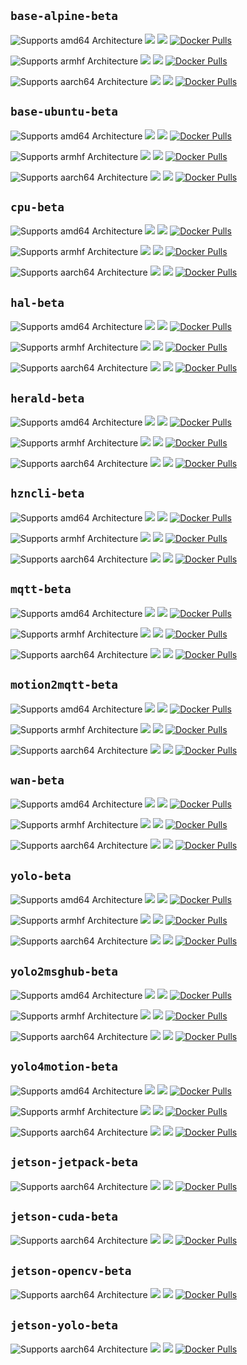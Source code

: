 ## `base-alpine-beta`

![Supports amd64 Architecture][amd64-shield]
[![](https://images.microbadger.com/badges/image/dcmartin/amd64_com.github.dcmartin.open-horizon.base-alpine-beta.svg)](https://microbadger.com/images/dcmartin/amd64_com.github.dcmartin.open-horizon.base-alpine-beta "Get your own image badge on microbadger.com")
[![](https://images.microbadger.com/badges/version/dcmartin/amd64_com.github.dcmartin.open-horizon.base-alpine-beta.svg)](https://microbadger.com/images/dcmartin/amd64_com.github.dcmartin.open-horizon.base-alpine-beta "Get your own version badge on microbadger.com")
[![Docker Pulls][pulls-amd64]][docker-amd64]

![Supports armhf Architecture][arm-shield]
[![](https://images.microbadger.com/badges/image/dcmartin/arm_com.github.dcmartin.open-horizon.base-alpine-beta.svg)](https://microbadger.com/images/dcmartin/arm_com.github.dcmartin.open-horizon.base-alpine-beta "Get your own image badge on microbadger.com")
[![](https://images.microbadger.com/badges/version/dcmartin/arm_com.github.dcmartin.open-horizon.base-alpine-beta.svg)](https://microbadger.com/images/dcmartin/arm_com.github.dcmartin.open-horizon.base-alpine-beta "Get your own version badge on microbadger.com")
[![Docker Pulls][pulls-arm]][docker-arm]

![Supports aarch64 Architecture][arm64-shield]
[![](https://images.microbadger.com/badges/image/dcmartin/arm64_com.github.dcmartin.open-horizon.base-alpine-beta.svg)](https://microbadger.com/images/dcmartin/arm64_com.github.dcmartin.open-horizon.base-alpine-beta "Get your own image badge on microbadger.com")
[![](https://images.microbadger.com/badges/version/dcmartin/arm64_com.github.dcmartin.open-horizon.base-alpine-beta.svg)](https://microbadger.com/images/dcmartin/arm64_com.github.dcmartin.open-horizon.base-alpine-beta "Get your own version badge on microbadger.com")
[![Docker Pulls][pulls-arm64]][docker-arm64]

[docker-amd64]: https://hub.docker.com/r/dcmartin/amd64_com.github.dcmartin.open-horizon.base-alpine-beta
[pulls-amd64]: https://img.shields.io/docker/pulls/dcmartin/amd64_com.github.dcmartin.open-horizon.base-alpine-beta.svg
[docker-arm]: https://hub.docker.com/r/dcmartin/arm_com.github.dcmartin.open-horizon.base-alpine-beta
[pulls-arm]: https://img.shields.io/docker/pulls/dcmartin/arm_com.github.dcmartin.open-horizon.base-alpine-beta.svg
[docker-arm64]: https://hub.docker.com/r/dcmartin/arm64_com.github.dcmartin.open-horizon.base-alpine-beta
[pulls-arm64]: https://img.shields.io/docker/pulls/dcmartin/arm64_com.github.dcmartin.open-horizon.base-alpine-beta.svg

## `base-ubuntu-beta`

![Supports amd64 Architecture][amd64-shield]
[![](https://images.microbadger.com/badges/image/dcmartin/amd64_com.github.dcmartin.open-horizon.base-ubuntu-beta.svg)](https://microbadger.com/images/dcmartin/amd64_com.github.dcmartin.open-horizon.base-ubuntu-beta "Get your own image badge on microbadger.com")
[![](https://images.microbadger.com/badges/version/dcmartin/amd64_com.github.dcmartin.open-horizon.base-ubuntu-beta.svg)](https://microbadger.com/images/dcmartin/amd64_com.github.dcmartin.open-horizon.base-ubuntu-beta "Get your own version badge on microbadger.com")
[![Docker Pulls][pulls-amd64]][docker-amd64]

![Supports armhf Architecture][arm-shield]
[![](https://images.microbadger.com/badges/image/dcmartin/arm_com.github.dcmartin.open-horizon.base-ubuntu-beta.svg)](https://microbadger.com/images/dcmartin/arm_com.github.dcmartin.open-horizon.base-ubuntu-beta "Get your own image badge on microbadger.com")
[![](https://images.microbadger.com/badges/version/dcmartin/arm_com.github.dcmartin.open-horizon.base-ubuntu-beta.svg)](https://microbadger.com/images/dcmartin/arm_com.github.dcmartin.open-horizon.base-ubuntu-beta "Get your own version badge on microbadger.com")
[![Docker Pulls][pulls-arm]][docker-arm]

![Supports aarch64 Architecture][arm64-shield]
[![](https://images.microbadger.com/badges/image/dcmartin/arm64_com.github.dcmartin.open-horizon.base-ubuntu-beta.svg)](https://microbadger.com/images/dcmartin/arm64_com.github.dcmartin.open-horizon.base-ubuntu-beta "Get your own image badge on microbadger.com")
[![](https://images.microbadger.com/badges/version/dcmartin/arm64_com.github.dcmartin.open-horizon.base-ubuntu-beta.svg)](https://microbadger.com/images/dcmartin/arm64_com.github.dcmartin.open-horizon.base-ubuntu-beta "Get your own version badge on microbadger.com")
[![Docker Pulls][pulls-arm64]][docker-arm64]

[docker-amd64]: https://hub.docker.com/r/dcmartin/amd64_com.github.dcmartin.open-horizon.base-ubuntu-beta
[pulls-amd64]: https://img.shields.io/docker/pulls/dcmartin/amd64_com.github.dcmartin.open-horizon.base-ubuntu-beta.svg
[docker-arm]: https://hub.docker.com/r/dcmartin/arm_com.github.dcmartin.open-horizon.base-ubuntu-beta
[pulls-arm]: https://img.shields.io/docker/pulls/dcmartin/arm_com.github.dcmartin.open-horizon.base-ubuntu-beta.svg
[docker-arm64]: https://hub.docker.com/r/dcmartin/arm64_com.github.dcmartin.open-horizon.base-ubuntu-beta
[pulls-arm64]: https://img.shields.io/docker/pulls/dcmartin/arm64_com.github.dcmartin.open-horizon.base-ubuntu-beta.svg

## `cpu-beta`

![Supports amd64 Architecture][amd64-shield]
[![](https://images.microbadger.com/badges/image/dcmartin/amd64_com.github.dcmartin.open-horizon.cpu-beta.svg)](https://microbadger.com/images/dcmartin/amd64_com.github.dcmartin.open-horizon.cpu-beta "Get your own image badge on microbadger.com")
[![](https://images.microbadger.com/badges/version/dcmartin/amd64_com.github.dcmartin.open-horizon.cpu-beta.svg)](https://microbadger.com/images/dcmartin/amd64_com.github.dcmartin.open-horizon.cpu-beta "Get your own version badge on microbadger.com")
[![Docker Pulls][pulls-amd64]][docker-amd64]

![Supports armhf Architecture][arm-shield]
[![](https://images.microbadger.com/badges/image/dcmartin/arm_com.github.dcmartin.open-horizon.cpu-beta.svg)](https://microbadger.com/images/dcmartin/arm_com.github.dcmartin.open-horizon.cpu-beta "Get your own image badge on microbadger.com")
[![](https://images.microbadger.com/badges/version/dcmartin/arm_com.github.dcmartin.open-horizon.cpu-beta.svg)](https://microbadger.com/images/dcmartin/arm_com.github.dcmartin.open-horizon.cpu-beta "Get your own version badge on microbadger.com")
[![Docker Pulls][pulls-arm]][docker-arm]

![Supports aarch64 Architecture][arm64-shield]
[![](https://images.microbadger.com/badges/image/dcmartin/arm64_com.github.dcmartin.open-horizon.cpu-beta.svg)](https://microbadger.com/images/dcmartin/arm64_com.github.dcmartin.open-horizon.cpu-beta "Get your own image badge on microbadger.com")
[![](https://images.microbadger.com/badges/version/dcmartin/arm64_com.github.dcmartin.open-horizon.cpu-beta.svg)](https://microbadger.com/images/dcmartin/arm64_com.github.dcmartin.open-horizon.cpu-beta "Get your own version badge on microbadger.com")
[![Docker Pulls][pulls-arm64]][docker-arm64]

[docker-amd64]: https://hub.docker.com/r/dcmartin/amd64_com.github.dcmartin.open-horizon.cpu-beta
[pulls-amd64]: https://img.shields.io/docker/pulls/dcmartin/amd64_com.github.dcmartin.open-horizon.cpu-beta.svg
[docker-arm]: https://hub.docker.com/r/dcmartin/arm_com.github.dcmartin.open-horizon.cpu-beta
[pulls-arm]: https://img.shields.io/docker/pulls/dcmartin/arm_com.github.dcmartin.open-horizon.cpu-beta.svg
[docker-arm64]: https://hub.docker.com/r/dcmartin/arm64_com.github.dcmartin.open-horizon.cpu-beta
[pulls-arm64]: https://img.shields.io/docker/pulls/dcmartin/arm64_com.github.dcmartin.open-horizon.cpu-beta.svg

## `hal-beta`

![Supports amd64 Architecture][amd64-shield]
[![](https://images.microbadger.com/badges/image/dcmartin/amd64_com.github.dcmartin.open-horizon.hal-beta.svg)](https://microbadger.com/images/dcmartin/amd64_com.github.dcmartin.open-horizon.hal-beta "Get your own image badge on microbadger.com")
[![](https://images.microbadger.com/badges/version/dcmartin/amd64_com.github.dcmartin.open-horizon.hal-beta.svg)](https://microbadger.com/images/dcmartin/amd64_com.github.dcmartin.open-horizon.hal-beta "Get your own version badge on microbadger.com")
[![Docker Pulls][pulls-amd64]][docker-amd64]

![Supports armhf Architecture][arm-shield]
[![](https://images.microbadger.com/badges/image/dcmartin/arm_com.github.dcmartin.open-horizon.hal-beta.svg)](https://microbadger.com/images/dcmartin/arm_com.github.dcmartin.open-horizon.hal-beta "Get your own image badge on microbadger.com")
[![](https://images.microbadger.com/badges/version/dcmartin/arm_com.github.dcmartin.open-horizon.hal-beta.svg)](https://microbadger.com/images/dcmartin/arm_com.github.dcmartin.open-horizon.hal-beta "Get your own version badge on microbadger.com")
[![Docker Pulls][pulls-arm]][docker-arm]

![Supports aarch64 Architecture][arm64-shield]
[![](https://images.microbadger.com/badges/image/dcmartin/arm64_com.github.dcmartin.open-horizon.hal-beta.svg)](https://microbadger.com/images/dcmartin/arm64_com.github.dcmartin.open-horizon.hal-beta "Get your own image badge on microbadger.com")
[![](https://images.microbadger.com/badges/version/dcmartin/arm64_com.github.dcmartin.open-horizon.hal-beta.svg)](https://microbadger.com/images/dcmartin/arm64_com.github.dcmartin.open-horizon.hal-beta "Get your own version badge on microbadger.com")
[![Docker Pulls][pulls-arm64]][docker-arm64]

[docker-amd64]: https://hub.docker.com/r/dcmartin/amd64_com.github.dcmartin.open-horizon.hal-beta
[pulls-amd64]: https://img.shields.io/docker/pulls/dcmartin/amd64_com.github.dcmartin.open-horizon.hal-beta.svg
[docker-arm]: https://hub.docker.com/r/dcmartin/arm_com.github.dcmartin.open-horizon.hal-beta
[pulls-arm]: https://img.shields.io/docker/pulls/dcmartin/arm_com.github.dcmartin.open-horizon.hal-beta.svg
[docker-arm64]: https://hub.docker.com/r/dcmartin/arm64_com.github.dcmartin.open-horizon.hal-beta
[pulls-arm64]: https://img.shields.io/docker/pulls/dcmartin/arm64_com.github.dcmartin.open-horizon.hal-beta.svg

## `herald-beta`

![Supports amd64 Architecture][amd64-shield]
[![](https://images.microbadger.com/badges/image/dcmartin/amd64_com.github.dcmartin.open-horizon.herald-beta.svg)](https://microbadger.com/images/dcmartin/amd64_com.github.dcmartin.open-horizon.herald-beta "Get your own image badge on microbadger.com")
[![](https://images.microbadger.com/badges/version/dcmartin/amd64_com.github.dcmartin.open-horizon.herald-beta.svg)](https://microbadger.com/images/dcmartin/amd64_com.github.dcmartin.open-horizon.herald-beta "Get your own version badge on microbadger.com")
[![Docker Pulls][pulls-amd64]][docker-amd64]

![Supports armhf Architecture][arm-shield]
[![](https://images.microbadger.com/badges/image/dcmartin/arm_com.github.dcmartin.open-horizon.herald-beta.svg)](https://microbadger.com/images/dcmartin/arm_com.github.dcmartin.open-horizon.herald-beta "Get your own image badge on microbadger.com")
[![](https://images.microbadger.com/badges/version/dcmartin/arm_com.github.dcmartin.open-horizon.herald-beta.svg)](https://microbadger.com/images/dcmartin/arm_com.github.dcmartin.open-horizon.herald-beta "Get your own version badge on microbadger.com")
[![Docker Pulls][pulls-arm]][docker-arm]

![Supports aarch64 Architecture][arm64-shield]
[![](https://images.microbadger.com/badges/image/dcmartin/arm64_com.github.dcmartin.open-horizon.herald-beta.svg)](https://microbadger.com/images/dcmartin/arm64_com.github.dcmartin.open-horizon.herald-beta "Get your own image badge on microbadger.com")
[![](https://images.microbadger.com/badges/version/dcmartin/arm64_com.github.dcmartin.open-horizon.herald-beta.svg)](https://microbadger.com/images/dcmartin/arm64_com.github.dcmartin.open-horizon.herald-beta "Get your own version badge on microbadger.com")
[![Docker Pulls][pulls-arm64]][docker-arm64]

[docker-amd64]: https://hub.docker.com/r/dcmartin/amd64_com.github.dcmartin.open-horizon.herald-beta
[pulls-amd64]: https://img.shields.io/docker/pulls/dcmartin/amd64_com.github.dcmartin.open-horizon.herald-beta.svg
[docker-arm]: https://hub.docker.com/r/dcmartin/arm_com.github.dcmartin.open-horizon.herald-beta
[pulls-arm]: https://img.shields.io/docker/pulls/dcmartin/arm_com.github.dcmartin.open-horizon.herald-beta.svg
[docker-arm64]: https://hub.docker.com/r/dcmartin/arm64_com.github.dcmartin.open-horizon.herald-beta
[pulls-arm64]: https://img.shields.io/docker/pulls/dcmartin/arm64_com.github.dcmartin.open-horizon.herald-beta.svg

## `hzncli-beta`

![Supports amd64 Architecture][amd64-shield]
[![](https://images.microbadger.com/badges/image/dcmartin/amd64_com.github.dcmartin.open-horizon.hzncli-beta.svg)](https://microbadger.com/images/dcmartin/amd64_com.github.dcmartin.open-horizon.hzncli-beta "Get your own image badge on microbadger.com")
[![](https://images.microbadger.com/badges/version/dcmartin/amd64_com.github.dcmartin.open-horizon.hzncli-beta.svg)](https://microbadger.com/images/dcmartin/amd64_com.github.dcmartin.open-horizon.hzncli-beta "Get your own version badge on microbadger.com")
[![Docker Pulls][pulls-amd64]][docker-amd64]

![Supports armhf Architecture][arm-shield]
[![](https://images.microbadger.com/badges/image/dcmartin/arm_com.github.dcmartin.open-horizon.hzncli-beta.svg)](https://microbadger.com/images/dcmartin/arm_com.github.dcmartin.open-horizon.hzncli-beta "Get your own image badge on microbadger.com")
[![](https://images.microbadger.com/badges/version/dcmartin/arm_com.github.dcmartin.open-horizon.hzncli-beta.svg)](https://microbadger.com/images/dcmartin/arm_com.github.dcmartin.open-horizon.hzncli-beta "Get your own version badge on microbadger.com")
[![Docker Pulls][pulls-arm]][docker-arm]

![Supports aarch64 Architecture][arm64-shield]
[![](https://images.microbadger.com/badges/image/dcmartin/arm64_com.github.dcmartin.open-horizon.hzncli-beta.svg)](https://microbadger.com/images/dcmartin/arm64_com.github.dcmartin.open-horizon.hzncli-beta "Get your own image badge on microbadger.com")
[![](https://images.microbadger.com/badges/version/dcmartin/arm64_com.github.dcmartin.open-horizon.hzncli-beta.svg)](https://microbadger.com/images/dcmartin/arm64_com.github.dcmartin.open-horizon.hzncli-beta "Get your own version badge on microbadger.com")
[![Docker Pulls][pulls-arm64]][docker-arm64]

[docker-amd64]: https://hub.docker.com/r/dcmartin/amd64_com.github.dcmartin.open-horizon.hzncli-beta
[pulls-amd64]: https://img.shields.io/docker/pulls/dcmartin/amd64_com.github.dcmartin.open-horizon.hzncli-beta.svg
[docker-arm]: https://hub.docker.com/r/dcmartin/arm_com.github.dcmartin.open-horizon.hzncli-beta
[pulls-arm]: https://img.shields.io/docker/pulls/dcmartin/arm_com.github.dcmartin.open-horizon.hzncli-beta.svg
[docker-arm64]: https://hub.docker.com/r/dcmartin/arm64_com.github.dcmartin.open-horizon.hzncli-beta
[pulls-arm64]: https://img.shields.io/docker/pulls/dcmartin/arm64_com.github.dcmartin.open-horizon.hzncli-beta.svg

## `mqtt-beta`

![Supports amd64 Architecture][amd64-shield]
[![](https://images.microbadger.com/badges/image/dcmartin/amd64_com.github.dcmartin.open-horizon.mqtt-beta.svg)](https://microbadger.com/images/dcmartin/amd64_com.github.dcmartin.open-horizon.mqtt-beta "Get your own image badge on microbadger.com")
[![](https://images.microbadger.com/badges/version/dcmartin/amd64_com.github.dcmartin.open-horizon.mqtt-beta.svg)](https://microbadger.com/images/dcmartin/amd64_com.github.dcmartin.open-horizon.mqtt-beta "Get your own version badge on microbadger.com")
[![Docker Pulls][pulls-amd64]][docker-amd64]

![Supports armhf Architecture][arm-shield]
[![](https://images.microbadger.com/badges/image/dcmartin/arm_com.github.dcmartin.open-horizon.mqtt-beta.svg)](https://microbadger.com/images/dcmartin/arm_com.github.dcmartin.open-horizon.mqtt-beta "Get your own image badge on microbadger.com")
[![](https://images.microbadger.com/badges/version/dcmartin/arm_com.github.dcmartin.open-horizon.mqtt-beta.svg)](https://microbadger.com/images/dcmartin/arm_com.github.dcmartin.open-horizon.mqtt-beta "Get your own version badge on microbadger.com")
[![Docker Pulls][pulls-arm]][docker-arm]

![Supports aarch64 Architecture][arm64-shield]
[![](https://images.microbadger.com/badges/image/dcmartin/arm64_com.github.dcmartin.open-horizon.mqtt-beta.svg)](https://microbadger.com/images/dcmartin/arm64_com.github.dcmartin.open-horizon.mqtt-beta "Get your own image badge on microbadger.com")
[![](https://images.microbadger.com/badges/version/dcmartin/arm64_com.github.dcmartin.open-horizon.mqtt-beta.svg)](https://microbadger.com/images/dcmartin/arm64_com.github.dcmartin.open-horizon.mqtt-beta "Get your own version badge on microbadger.com")
[![Docker Pulls][pulls-arm64]][docker-arm64]

[docker-amd64]: https://hub.docker.com/r/dcmartin/amd64_com.github.dcmartin.open-horizon.mqtt-beta
[pulls-amd64]: https://img.shields.io/docker/pulls/dcmartin/amd64_com.github.dcmartin.open-horizon.mqtt-beta.svg
[docker-arm]: https://hub.docker.com/r/dcmartin/arm_com.github.dcmartin.open-horizon.mqtt-beta
[pulls-arm]: https://img.shields.io/docker/pulls/dcmartin/arm_com.github.dcmartin.open-horizon.mqtt-beta.svg
[docker-arm64]: https://hub.docker.com/r/dcmartin/arm64_com.github.dcmartin.open-horizon.mqtt-beta
[pulls-arm64]: https://img.shields.io/docker/pulls/dcmartin/arm64_com.github.dcmartin.open-horizon.mqtt-beta.svg

## `motion2mqtt-beta`

![Supports amd64 Architecture][amd64-shield]
[![](https://images.microbadger.com/badges/image/dcmartin/amd64_com.github.dcmartin.open-horizon.motion2mqtt-beta.svg)](https://microbadger.com/images/dcmartin/amd64_com.github.dcmartin.open-horizon.motion2mqtt-beta "Get your own image badge on microbadger.com")
[![](https://images.microbadger.com/badges/version/dcmartin/amd64_com.github.dcmartin.open-horizon.motion2mqtt-beta.svg)](https://microbadger.com/images/dcmartin/amd64_com.github.dcmartin.open-horizon.motion2mqtt-beta "Get your own version badge on microbadger.com")
[![Docker Pulls][pulls-amd64]][docker-amd64]

![Supports armhf Architecture][arm-shield]
[![](https://images.microbadger.com/badges/image/dcmartin/arm_com.github.dcmartin.open-horizon.motion2mqtt-beta.svg)](https://microbadger.com/images/dcmartin/arm_com.github.dcmartin.open-horizon.motion2mqtt-beta "Get your own image badge on microbadger.com")
[![](https://images.microbadger.com/badges/version/dcmartin/arm_com.github.dcmartin.open-horizon.motion2mqtt-beta.svg)](https://microbadger.com/images/dcmartin/arm_com.github.dcmartin.open-horizon.motion2mqtt-beta "Get your own version badge on microbadger.com")
[![Docker Pulls][pulls-arm]][docker-arm]

![Supports aarch64 Architecture][arm64-shield]
[![](https://images.microbadger.com/badges/image/dcmartin/arm64_com.github.dcmartin.open-horizon.motion2mqtt-beta.svg)](https://microbadger.com/images/dcmartin/arm64_com.github.dcmartin.open-horizon.motion2mqtt-beta "Get your own image badge on microbadger.com")
[![](https://images.microbadger.com/badges/version/dcmartin/arm64_com.github.dcmartin.open-horizon.motion2mqtt-beta.svg)](https://microbadger.com/images/dcmartin/arm64_com.github.dcmartin.open-horizon.motion2mqtt-beta "Get your own version badge on microbadger.com")
[![Docker Pulls][pulls-arm64]][docker-arm64]

[docker-amd64]: https://hub.docker.com/r/dcmartin/amd64_com.github.dcmartin.open-horizon.motion2mqtt-beta
[pulls-amd64]: https://img.shields.io/docker/pulls/dcmartin/amd64_com.github.dcmartin.open-horizon.motion2mqtt-beta.svg
[docker-arm]: https://hub.docker.com/r/dcmartin/arm_com.github.dcmartin.open-horizon.motion2mqtt-beta
[pulls-arm]: https://img.shields.io/docker/pulls/dcmartin/arm_com.github.dcmartin.open-horizon.motion2mqtt-beta.svg
[docker-arm64]: https://hub.docker.com/r/dcmartin/arm64_com.github.dcmartin.open-horizon.motion2mqtt-beta
[pulls-arm64]: https://img.shields.io/docker/pulls/dcmartin/arm64_com.github.dcmartin.open-horizon.motion2mqtt-beta.svg


## `wan-beta`

![Supports amd64 Architecture][amd64-shield]
[![](https://images.microbadger.com/badges/image/dcmartin/amd64_com.github.dcmartin.open-horizon.wan-beta.svg)](https://microbadger.com/images/dcmartin/amd64_com.github.dcmartin.open-horizon.wan-beta "Get your own image badge on microbadger.com")
[![](https://images.microbadger.com/badges/version/dcmartin/amd64_com.github.dcmartin.open-horizon.wan-beta.svg)](https://microbadger.com/images/dcmartin/amd64_com.github.dcmartin.open-horizon.wan-beta "Get your own version badge on microbadger.com")
[![Docker Pulls][pulls-amd64]][docker-amd64]

![Supports armhf Architecture][arm-shield]
[![](https://images.microbadger.com/badges/image/dcmartin/arm_com.github.dcmartin.open-horizon.wan-beta.svg)](https://microbadger.com/images/dcmartin/arm_com.github.dcmartin.open-horizon.wan-beta "Get your own image badge on microbadger.com")
[![](https://images.microbadger.com/badges/version/dcmartin/arm_com.github.dcmartin.open-horizon.wan-beta.svg)](https://microbadger.com/images/dcmartin/arm_com.github.dcmartin.open-horizon.wan-beta "Get your own version badge on microbadger.com")
[![Docker Pulls][pulls-arm]][docker-arm]

![Supports aarch64 Architecture][arm64-shield]
[![](https://images.microbadger.com/badges/image/dcmartin/arm64_com.github.dcmartin.open-horizon.wan-beta.svg)](https://microbadger.com/images/dcmartin/arm64_com.github.dcmartin.open-horizon.wan-beta "Get your own image badge on microbadger.com")
[![](https://images.microbadger.com/badges/version/dcmartin/arm64_com.github.dcmartin.open-horizon.wan-beta.svg)](https://microbadger.com/images/dcmartin/arm64_com.github.dcmartin.open-horizon.wan-beta "Get your own version badge on microbadger.com")
[![Docker Pulls][pulls-arm64]][docker-arm64]

[docker-amd64]: https://hub.docker.com/r/dcmartin/amd64_com.github.dcmartin.open-horizon.wan-beta
[pulls-amd64]: https://img.shields.io/docker/pulls/dcmartin/amd64_com.github.dcmartin.open-horizon.wan-beta.svg
[docker-arm]: https://hub.docker.com/r/dcmartin/arm_com.github.dcmartin.open-horizon.wan-beta
[pulls-arm]: https://img.shields.io/docker/pulls/dcmartin/arm_com.github.dcmartin.open-horizon.wan-beta.svg
[docker-arm64]: https://hub.docker.com/r/dcmartin/arm64_com.github.dcmartin.open-horizon.wan-beta
[pulls-arm64]: https://img.shields.io/docker/pulls/dcmartin/arm64_com.github.dcmartin.open-horizon.wan-beta.svg

## `yolo-beta`

![Supports amd64 Architecture][amd64-shield]
[![](https://images.microbadger.com/badges/image/dcmartin/amd64_com.github.dcmartin.open-horizon.yolo-beta.svg)](https://microbadger.com/images/dcmartin/amd64_com.github.dcmartin.open-horizon.yolo-beta "Get your own image badge on microbadger.com")
[![](https://images.microbadger.com/badges/version/dcmartin/amd64_com.github.dcmartin.open-horizon.yolo-beta.svg)](https://microbadger.com/images/dcmartin/amd64_com.github.dcmartin.open-horizon.yolo-beta "Get your own version badge on microbadger.com")
[![Docker Pulls][pulls-amd64]][docker-amd64]

![Supports armhf Architecture][arm-shield]
[![](https://images.microbadger.com/badges/image/dcmartin/arm_com.github.dcmartin.open-horizon.yolo-beta.svg)](https://microbadger.com/images/dcmartin/arm_com.github.dcmartin.open-horizon.yolo-beta "Get your own image badge on microbadger.com")
[![](https://images.microbadger.com/badges/version/dcmartin/arm_com.github.dcmartin.open-horizon.yolo-beta.svg)](https://microbadger.com/images/dcmartin/arm_com.github.dcmartin.open-horizon.yolo-beta "Get your own version badge on microbadger.com")
[![Docker Pulls][pulls-arm]][docker-arm]

![Supports aarch64 Architecture][arm64-shield]
[![](https://images.microbadger.com/badges/image/dcmartin/arm64_com.github.dcmartin.open-horizon.yolo-beta.svg)](https://microbadger.com/images/dcmartin/arm64_com.github.dcmartin.open-horizon.yolo-beta "Get your own image badge on microbadger.com")
[![](https://images.microbadger.com/badges/version/dcmartin/arm64_com.github.dcmartin.open-horizon.yolo-beta.svg)](https://microbadger.com/images/dcmartin/arm64_com.github.dcmartin.open-horizon.yolo-beta "Get your own version badge on microbadger.com")
[![Docker Pulls][pulls-arm64]][docker-arm64]

[docker-amd64]: https://hub.docker.com/r/dcmartin/amd64_com.github.dcmartin.open-horizon.yolo-beta
[pulls-amd64]: https://img.shields.io/docker/pulls/dcmartin/amd64_com.github.dcmartin.open-horizon.yolo-beta.svg
[docker-arm]: https://hub.docker.com/r/dcmartin/arm_com.github.dcmartin.open-horizon.yolo-beta
[pulls-arm]: https://img.shields.io/docker/pulls/dcmartin/arm_com.github.dcmartin.open-horizon.yolo-beta.svg
[docker-arm64]: https://hub.docker.com/r/dcmartin/arm64_com.github.dcmartin.open-horizon.yolo-beta
[pulls-arm64]: https://img.shields.io/docker/pulls/dcmartin/arm64_com.github.dcmartin.open-horizon.yolo-beta.svg

## `yolo2msghub-beta`

![Supports amd64 Architecture][amd64-shield]
[![](https://images.microbadger.com/badges/image/dcmartin/amd64_com.github.dcmartin.open-horizon.yolo2msghub-beta.svg)](https://microbadger.com/images/dcmartin/amd64_com.github.dcmartin.open-horizon.yolo2msghub-beta "Get your own image badge on microbadger.com")
[![](https://images.microbadger.com/badges/version/dcmartin/amd64_com.github.dcmartin.open-horizon.yolo2msghub-beta.svg)](https://microbadger.com/images/dcmartin/amd64_com.github.dcmartin.open-horizon.yolo2msghub-beta "Get your own version badge on microbadger.com")
[![Docker Pulls][pulls-amd64]][docker-amd64]

![Supports armhf Architecture][arm-shield]
[![](https://images.microbadger.com/badges/image/dcmartin/arm_com.github.dcmartin.open-horizon.yolo2msghub-beta.svg)](https://microbadger.com/images/dcmartin/arm_com.github.dcmartin.open-horizon.yolo2msghub-beta "Get your own image badge on microbadger.com")
[![](https://images.microbadger.com/badges/version/dcmartin/arm_com.github.dcmartin.open-horizon.yolo2msghub-beta.svg)](https://microbadger.com/images/dcmartin/arm_com.github.dcmartin.open-horizon.yolo2msghub-beta "Get your own version badge on microbadger.com")
[![Docker Pulls][pulls-arm]][docker-arm]

![Supports aarch64 Architecture][arm64-shield]
[![](https://images.microbadger.com/badges/image/dcmartin/arm64_com.github.dcmartin.open-horizon.yolo2msghub-beta.svg)](https://microbadger.com/images/dcmartin/arm64_com.github.dcmartin.open-horizon.yolo2msghub-beta "Get your own image badge on microbadger.com")
[![](https://images.microbadger.com/badges/version/dcmartin/arm64_com.github.dcmartin.open-horizon.yolo2msghub-beta.svg)](https://microbadger.com/images/dcmartin/arm64_com.github.dcmartin.open-horizon.yolo2msghub-beta "Get your own version badge on microbadger.com")
[![Docker Pulls][pulls-arm64]][docker-arm64]

[docker-amd64]: https://hub.docker.com/r/dcmartin/amd64_com.github.dcmartin.open-horizon.yolo2msghub-beta
[pulls-amd64]: https://img.shields.io/docker/pulls/dcmartin/amd64_com.github.dcmartin.open-horizon.yolo2msghub-beta.svg
[docker-arm]: https://hub.docker.com/r/dcmartin/arm_com.github.dcmartin.open-horizon.yolo2msghub-beta
[pulls-arm]: https://img.shields.io/docker/pulls/dcmartin/arm_com.github.dcmartin.open-horizon.yolo2msghub-beta.svg
[docker-arm64]: https://hub.docker.com/r/dcmartin/arm64_com.github.dcmartin.open-horizon.yolo2msghub-beta
[pulls-arm64]: https://img.shields.io/docker/pulls/dcmartin/arm64_com.github.dcmartin.open-horizon.yolo2msghub-beta.svg

## `yolo4motion-beta`

![Supports amd64 Architecture][amd64-shield]
[![](https://images.microbadger.com/badges/image/dcmartin/amd64_com.github.dcmartin.open-horizon.yolo4motion-beta.svg)](https://microbadger.com/images/dcmartin/amd64_com.github.dcmartin.open-horizon.yolo4motion-beta "Get your own image badge on microbadger.com")
[![](https://images.microbadger.com/badges/version/dcmartin/amd64_com.github.dcmartin.open-horizon.yolo4motion-beta.svg)](https://microbadger.com/images/dcmartin/amd64_com.github.dcmartin.open-horizon.yolo4motion-beta "Get your own version badge on microbadger.com")
[![Docker Pulls][pulls-amd64]][docker-amd64]

![Supports armhf Architecture][arm-shield]
[![](https://images.microbadger.com/badges/image/dcmartin/arm_com.github.dcmartin.open-horizon.yolo4motion-beta.svg)](https://microbadger.com/images/dcmartin/arm_com.github.dcmartin.open-horizon.yolo4motion-beta "Get your own image badge on microbadger.com")
[![](https://images.microbadger.com/badges/version/dcmartin/arm_com.github.dcmartin.open-horizon.yolo4motion-beta.svg)](https://microbadger.com/images/dcmartin/arm_com.github.dcmartin.open-horizon.yolo4motion-beta "Get your own version badge on microbadger.com")
[![Docker Pulls][pulls-arm]][docker-arm]

![Supports aarch64 Architecture][arm64-shield]
[![](https://images.microbadger.com/badges/image/dcmartin/arm64_com.github.dcmartin.open-horizon.yolo4motion-beta.svg)](https://microbadger.com/images/dcmartin/arm64_com.github.dcmartin.open-horizon.yolo4motion-beta "Get your own image badge on microbadger.com")
[![](https://images.microbadger.com/badges/version/dcmartin/arm64_com.github.dcmartin.open-horizon.yolo4motion-beta.svg)](https://microbadger.com/images/dcmartin/arm64_com.github.dcmartin.open-horizon.yolo4motion-beta "Get your own version badge on microbadger.com")
[![Docker Pulls][pulls-arm64]][docker-arm64]

[docker-amd64]: https://hub.docker.com/r/dcmartin/amd64_com.github.dcmartin.open-horizon.yolo4motion-beta
[pulls-amd64]: https://img.shields.io/docker/pulls/dcmartin/amd64_com.github.dcmartin.open-horizon.yolo4motion-beta.svg
[docker-arm]: https://hub.docker.com/r/dcmartin/arm_com.github.dcmartin.open-horizon.yolo4motion-beta
[pulls-arm]: https://img.shields.io/docker/pulls/dcmartin/arm_com.github.dcmartin.open-horizon.yolo4motion-beta.svg
[docker-arm64]: https://hub.docker.com/r/dcmartin/arm64_com.github.dcmartin.open-horizon.yolo4motion-beta
[pulls-arm64]: https://img.shields.io/docker/pulls/dcmartin/arm64_com.github.dcmartin.open-horizon.yolo4motion-beta.svg

[arm64-shield]: https://img.shields.io/badge/aarch64-yes-green.svg
[amd64-shield]: https://img.shields.io/badge/amd64-yes-green.svg
[arm-shield]: https://img.shields.io/badge/armhf-yes-green.svg

## `jetson-jetpack-beta`

![Supports aarch64 Architecture][arm64-shield]
[![](https://images.microbadger.com/badges/image/dcmartin/arm64_com.github.dcmartin.open-horizon.jetson-jetpack-beta.svg)](https://microbadger.com/images/dcmartin/arm64_com.github.dcmartin.open-horizon.jetson-jetpack-beta "Get your own image badge on microbadger.com")
[![](https://images.microbadger.com/badges/version/dcmartin/arm64_com.github.dcmartin.open-horizon.jetson-jetpack-beta.svg)](https://microbadger.com/images/dcmartin/arm64_com.github.dcmartin.open-horizon.jetson-jetpack-beta "Get your own version badge on microbadger.com")
[![Docker Pulls][pulls-arm64]][docker-arm64]

[docker-arm64]: https://hub.docker.com/r/dcmartin/arm64_com.github.dcmartin.open-horizon.jetson-jetpack-beta
[pulls-arm64]: https://img.shields.io/docker/pulls/dcmartin/arm64_com.github.dcmartin.open-horizon.jetson-jetpack-beta.svg

[arm64-shield]: https://img.shields.io/badge/aarch64-yes-green.svg

## `jetson-cuda-beta`

![Supports aarch64 Architecture][arm64-shield]
[![](https://images.microbadger.com/badges/image/dcmartin/arm64_com.github.dcmartin.open-horizon.jetson-cuda-beta.svg)](https://microbadger.com/images/dcmartin/arm64_com.github.dcmartin.open-horizon.jetson-cuda-beta "Get your own image badge on microbadger.com")
[![](https://images.microbadger.com/badges/version/dcmartin/arm64_com.github.dcmartin.open-horizon.jetson-cuda-beta.svg)](https://microbadger.com/images/dcmartin/arm64_com.github.dcmartin.open-horizon.jetson-cuda-beta "Get your own version badge on microbadger.com")
[![Docker Pulls][pulls-arm64]][docker-arm64]

[docker-arm64]: https://hub.docker.com/r/dcmartin/arm64_com.github.dcmartin.open-horizon.jetson-cuda-beta
[pulls-arm64]: https://img.shields.io/docker/pulls/dcmartin/arm64_com.github.dcmartin.open-horizon.jetson-cuda-beta.svg

[arm64-shield]: https://img.shields.io/badge/aarch64-yes-green.svg

## `jetson-opencv-beta`

![Supports aarch64 Architecture][arm64-shield]
[![](https://images.microbadger.com/badges/image/dcmartin/arm64_com.github.dcmartin.open-horizon.jetson-opencv-beta.svg)](https://microbadger.com/images/dcmartin/arm64_com.github.dcmartin.open-horizon.jetson-opencv-beta "Get your own image badge on microbadger.com")
[![](https://images.microbadger.com/badges/version/dcmartin/arm64_com.github.dcmartin.open-horizon.jetson-opencv-beta.svg)](https://microbadger.com/images/dcmartin/arm64_com.github.dcmartin.open-horizon.jetson-opencv-beta "Get your own version badge on microbadger.com")
[![Docker Pulls][pulls-arm64]][docker-arm64]

[docker-arm64]: https://hub.docker.com/r/dcmartin/arm64_com.github.dcmartin.open-horizon.jetson-opencv-beta
[pulls-arm64]: https://img.shields.io/docker/pulls/dcmartin/arm64_com.github.dcmartin.open-horizon.jetson-opencv-beta.svg

[arm64-shield]: https://img.shields.io/badge/aarch64-yes-green.svg

## `jetson-yolo-beta`

![Supports aarch64 Architecture][arm64-shield]
[![](https://images.microbadger.com/badges/image/dcmartin/arm64_com.github.dcmartin.open-horizon.jetson-yolo-beta.svg)](https://microbadger.com/images/dcmartin/arm64_com.github.dcmartin.open-horizon.jetson-yolo-beta "Get your own image badge on microbadger.com")
[![](https://images.microbadger.com/badges/version/dcmartin/arm64_com.github.dcmartin.open-horizon.jetson-yolo-beta.svg)](https://microbadger.com/images/dcmartin/arm64_com.github.dcmartin.open-horizon.jetson-yolo-beta "Get your own version badge on microbadger.com")
[![Docker Pulls][pulls-arm64]][docker-arm64]

[docker-arm64]: https://hub.docker.com/r/dcmartin/arm64_com.github.dcmartin.open-horizon.jetson-yolo-beta
[pulls-arm64]: https://img.shields.io/docker/pulls/dcmartin/arm64_com.github.dcmartin.open-horizon.jetson-yolo-beta.svg

[arm64-shield]: https://img.shields.io/badge/aarch64-yes-green.svg

